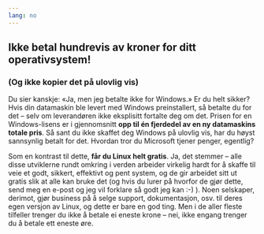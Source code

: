 ```yaml
---
lang: no
---
```





<h2>Ikke betal hundrevis av kroner for ditt operativsystem!</h2>

<h3>(Og ikke kopier det på ulovlig vis)</h3>

Du sier kanskje: «Ja, men jeg betalte ikke for Windows.» Er du helt sikker? Hvis din datamaskin ble levert med Windows preinstallert, så betalte du for det – selv om leverandøren ikke eksplisitt fortalte deg om det. Prisen for en Windows-lisens er i gjennomsnitt <b>opp til én fjerdedel av en ny datamaskins totale pris</b>. Så sant du ikke skaffet deg Windows på ulovlig vis, har du høyst sannsynlig betalt for det. Hvordan tror du Microsoft tjener penger, egentlig? 

Som en kontrast til dette, <b>får du Linux helt gratis</b>. Ja, det stemmer – alle disse utviklerne rundt omkring i verden arbeider virkelig hardt for å skaffe til veie et godt, sikkert, effektivt og pent system, og de gir arbeidet sitt ut gratis slik at alle kan bruke det (og hvis du lurer på hvorfor de gjør dette, send meg en e-post og jeg vil forklare så godt jeg kan :-) ). Noen selskaper, derimot, gjør business på å selge support, dokumentasjon, osv. til deres egen versjon av Linux, og dette er bare en god ting. Men i de aller fleste tilfeller trenger du ikke å betale ei eneste krone – nei, ikke engang trenger du å betale ett eneste øre.




